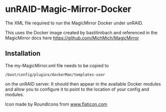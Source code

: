 # unRAID-Magic-Mirror-Docker
The XML file required to run the MagicMirror Docker under unRAID.

This uses the Docker image created by bastilimbach and referenced in the MagicMirror docs here https://github.com/MichMich/MagicMirror


## Installation
The my-MagicMirror.xml file needs to be copied to

```
/boot/config/plugins/dockerMan/templates-user
```

on the unRAID server. It should then appear in the available Docker modules and allow you to configure it to point to the location of your config and modules.

Icon made by RoundIcons from www.flaticon.com 
